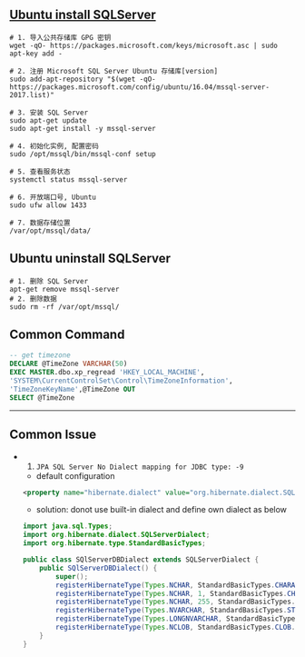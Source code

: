 ## [Ubuntu install SQLServer](https://docs.microsoft.com/zh-cn/sql/linux/quickstart-install-connect-ubuntu?view=sql-server-2017)

```shell
# 1. 导入公共存储库 GPG 密钥
wget -qO- https://packages.microsoft.com/keys/microsoft.asc | sudo apt-key add -

# 2. 注册 Microsoft SQL Server Ubuntu 存储库[version]
sudo add-apt-repository "$(wget -qO- https://packages.microsoft.com/config/ubuntu/16.04/mssql-server-2017.list)"

# 3. 安装 SQL Server
sudo apt-get update
sudo apt-get install -y mssql-server

# 4. 初始化实例, 配置密码
sudo /opt/mssql/bin/mssql-conf setup

# 5. 查看服务状态
systemctl status mssql-server

# 6. 开放端口号, Ubuntu
sudo ufw allow 1433

# 7. 数据存储位置
/var/opt/mssql/data/
```

## Ubuntu uninstall SQLServer

```shell
# 1. 删除 SQL Server
apt-get remove mssql-server
# 2. 删除数据
sudo rm -rf /var/opt/mssql/
```


## Common Command
```sql
-- get timezone 
DECLARE @TimeZone VARCHAR(50)
EXEC MASTER.dbo.xp_regread 'HKEY_LOCAL_MACHINE',
'SYSTEM\CurrentControlSet\Control\TimeZoneInformation',
'TimeZoneKeyName',@TimeZone OUT
SELECT @TimeZone
```

--- 
## Common Issue
- 1. `JPA SQL Server No Dialect mapping for JDBC type: -9`
    - default configuration
    ```xml
    <property name="hibernate.dialect" value="org.hibernate.dialect.SQLServerDialect"/>
    ```

    - solution: donot use built-in dialect and define own dialect as below
    ```java
    import java.sql.Types;
    import org.hibernate.dialect.SQLServerDialect;
    import org.hibernate.type.StandardBasicTypes;

    public class SQlServerDBDialect extends SQLServerDialect {
        public SQlServerDBDialect() {
            super();
            registerHibernateType(Types.NCHAR, StandardBasicTypes.CHARACTER.getName()); 
            registerHibernateType(Types.NCHAR, 1, StandardBasicTypes.CHARACTER.getName());
            registerHibernateType(Types.NCHAR, 255, StandardBasicTypes.STRING.getName());
            registerHibernateType(Types.NVARCHAR, StandardBasicTypes.STRING.getName());
            registerHibernateType(Types.LONGNVARCHAR, StandardBasicTypes.TEXT.getName());
            registerHibernateType(Types.NCLOB, StandardBasicTypes.CLOB.getName());
        }
    }
    ```